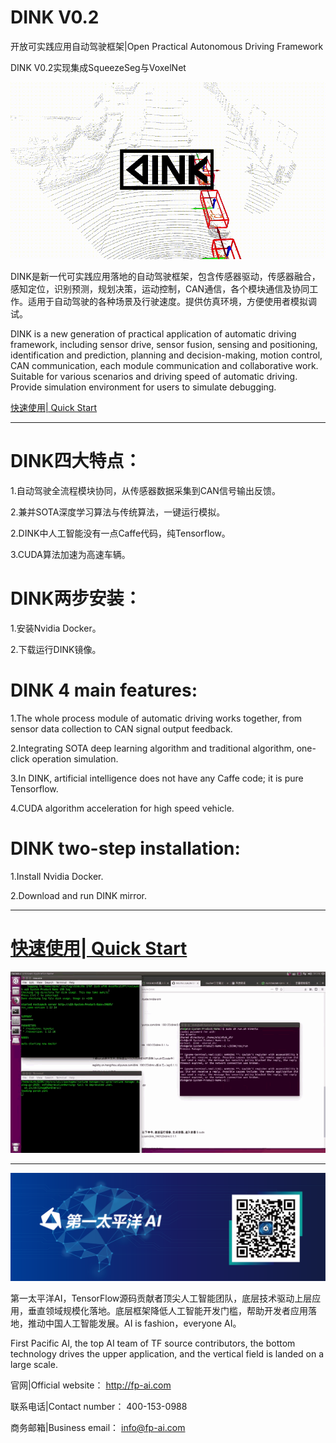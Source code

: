 # DINK V0.2
开放可实践应用自动驾驶框架|Open Practical Autonomous Driving Framework

DINK V0.2实现集成SqueezeSeg与VoxelNet


![DINK](DINK.gif)


DINK是新一代可实践应用落地的自动驾驶框架，包含传感器驱动，传感器融合，感知定位，识别预测，规划决策，运动控制，CAN通信，各个模块通信及协同工作。适用于自动驾驶的各种场景及行驶速度。提供仿真环境，方便使用者模拟调试。

DINK is a new generation of practical application of automatic driving framework, including sensor drive, sensor fusion, sensing and positioning, identification and prediction, planning and decision-making, motion control, CAN communication, each module communication and collaborative work. Suitable for various scenarios and driving speed of automatic driving. Provide simulation environment for users to simulate debugging.

[快速使用| Quick Start](https://github.com/FPAI/DINK/wiki/HOME)

***

# DINK四大特点：

1.自动驾驶全流程模块协同，从传感器数据采集到CAN信号输出反馈。

2.兼并SOTA深度学习算法与传统算法，一键运行模拟。

2.DINK中人工智能没有一点Caffe代码，纯Tensorflow。
  
3.CUDA算法加速为高速车辆。

# DINK两步安装：

1.安装Nvidia Docker。

2.下载运行DINK镜像。

# DINK 4 main features:

1.The whole process module of automatic driving works together, from sensor data collection to CAN signal output feedback.

2.Integrating SOTA deep learning algorithm and traditional algorithm, one-click operation simulation.

3.In DINK, artificial intelligence does not have any Caffe code; it is pure Tensorflow.
  
4.CUDA algorithm acceleration for high speed vehicle.

# DINK two-step installation:

1.Install Nvidia Docker.

2.Download and run DINK mirror.

***

# [快速使用| Quick Start](https://github.com/FPAI/DINK/wiki/HOME)

![INSTALL DINK](img/launch.gif)

***

[![第一太平洋AI](img/fpai.png)](http://fp-ai.com)

第一太平洋AI，TensorFlow源码贡献者顶尖人工智能团队，底层技术驱动上层应用，垂直领域规模化落地。底层框架降低人工智能开发门槛，帮助开发者应用落地，推动中国人工智能发展。AI is fashion，everyone AI。

First Pacific AI, the top AI team of TF source contributors, the bottom technology drives the upper application, and the vertical field is landed on a large scale. 


官网|Official website： http://fp-ai.com

联系电话|Contact number： 400-153-0988

商务邮箱|Business email： info@fp-ai.com
